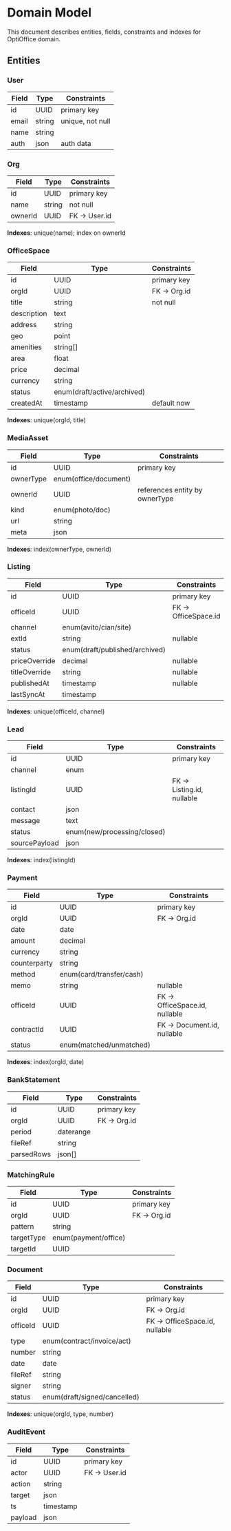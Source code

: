 # Domain Model

This document describes entities, fields, constraints and indexes for OptiOffice domain.

## Entities

### User
| Field | Type | Constraints |
|-------|------|-------------|
| id | UUID | primary key |
| email | string | unique, not null |
| name | string |  |
| auth | json | auth data |

### Org
| Field | Type | Constraints |
|-------|------|-------------|
| id | UUID | primary key |
| name | string | not null |
| ownerId | UUID | FK -> User.id |

**Indexes**: unique(name); index on ownerId

### OfficeSpace
| Field | Type | Constraints |
|-------|------|-------------|
| id | UUID | primary key |
| orgId | UUID | FK -> Org.id |
| title | string | not null |
| description | text | |
| address | string | |
| geo | point | |
| amenities | string[] | |
| area | float | |
| price | decimal | |
| currency | string | |
| status | enum(draft/active/archived) | |
| createdAt | timestamp | default now |

**Indexes**: unique(orgId, title)

### MediaAsset
| Field | Type | Constraints |
|-------|------|-------------|
| id | UUID | primary key |
| ownerType | enum(office/document) | |
| ownerId | UUID | references entity by ownerType |
| kind | enum(photo/doc) | |
| url | string | |
| meta | json | |

**Indexes**: index(ownerType, ownerId)

### Listing
| Field | Type | Constraints |
|-------|------|-------------|
| id | UUID | primary key |
| officeId | UUID | FK -> OfficeSpace.id |
| channel | enum(avito/cian/site) | |
| extId | string | nullable |
| status | enum(draft/published/archived) | |
| priceOverride | decimal | nullable |
| titleOverride | string | nullable |
| publishedAt | timestamp | nullable |
| lastSyncAt | timestamp | |

**Indexes**: unique(officeId, channel)

### Lead
| Field | Type | Constraints |
|-------|------|-------------|
| id | UUID | primary key |
| channel | enum | |
| listingId | UUID | FK -> Listing.id, nullable |
| contact | json | |
| message | text | |
| status | enum(new/processing/closed) | |
| sourcePayload | json | |

**Indexes**: index(listingId)

### Payment
| Field | Type | Constraints |
|-------|------|-------------|
| id | UUID | primary key |
| orgId | UUID | FK -> Org.id |
| date | date | |
| amount | decimal | |
| currency | string | |
| counterparty | string | |
| method | enum(card/transfer/cash) | |
| memo | string | nullable |
| officeId | UUID | FK -> OfficeSpace.id, nullable |
| contractId | UUID | FK -> Document.id, nullable |
| status | enum(matched/unmatched) | |

**Indexes**: index(orgId, date)

### BankStatement
| Field | Type | Constraints |
|-------|------|-------------|
| id | UUID | primary key |
| orgId | UUID | FK -> Org.id |
| period | daterange | |
| fileRef | string | |
| parsedRows | json[] | |

### MatchingRule
| Field | Type | Constraints |
|-------|------|-------------|
| id | UUID | primary key |
| orgId | UUID | FK -> Org.id |
| pattern | string | |
| targetType | enum(payment/office) | |
| targetId | UUID | |

### Document
| Field | Type | Constraints |
|-------|------|-------------|
| id | UUID | primary key |
| orgId | UUID | FK -> Org.id |
| officeId | UUID | FK -> OfficeSpace.id, nullable |
| type | enum(contract/invoice/act) | |
| number | string | |
| date | date | |
| fileRef | string | |
| signer | string | |
| status | enum(draft/signed/cancelled) | |

**Indexes**: unique(orgId, type, number)

### AuditEvent
| Field | Type | Constraints |
|-------|------|-------------|
| id | UUID | primary key |
| actor | UUID | FK -> User.id |
| action | string | |
| target | json | |
| ts | timestamp | |
| payload | json | |


